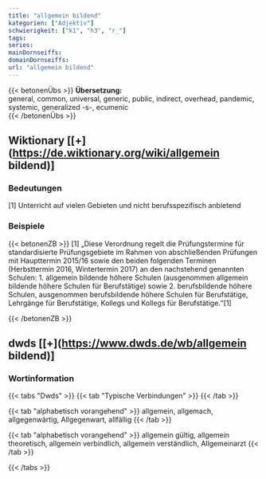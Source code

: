 ```yaml
---
title: "allgemein bildend"
kategorien: ["Adjektiv"]
schwierigkeit: ["k1", "h3", "r_"]
tags:
series:
mainDornseiffs:
domainDornseiffs:
url: "allgemein bildend"
---
```


{{< betonenÜbs >}}
**Übersetzung:**  
general, common, universal, generic, public, indirect, overhead, pandemic, systemic, generalized -s-, ecumenic  
{{< /betonenÜbs >}}

## Wiktionary [[+](https://de.wiktionary.org/wiki/allgemein bildend)]

### Bedeutungen
[1] Unterricht auf vielen Gebieten und nicht berufsspezifisch anbietend  

### Beispiele
{{< betonenZB >}}
[1] „Diese Verordnung regelt die Prüfungstermine für standardisierte Prüfungsgebiete im Rahmen von abschließenden Prüfungen mit Haupttermin 2015/16 sowie den beiden folgenden Terminen (Herbsttermin 2016, Wintertermin 2017) an den nachstehend genannten Schulen: 1. allgemein bildende höhere Schulen (ausgenommen allgemein bildende höhere Schulen für Berufstätige) sowie 2. berufsbildende höhere Schulen, ausgenommen berufsbildende höhere Schulen für Berufstätige, Lehrgänge für Berufstätige, Kollegs und Kollegs für Berufstätige.“[1]  

{{< /betonenZB >}}


## dwds [[+](https://www.dwds.de/wb/allgemein bildend)]

### Wortinformation
{{< tabs "Dwds" >}}
{{< tab "Typische Verbindungen" >}}
{{< /tab >}}

{{< tab "alphabetisch vorangehend" >}}
allgemein, allgemach, allgegenwärtig, Allgegenwart, allfällig
{{< /tab >}}

{{< tab "alphabetisch vorangehend" >}}
allgemein gültig, allgemein theoretisch, allgemein verbindlich, allgemein verständlich, Allgemeinarzt
{{< /tab >}}

{{< /tabs >}}

